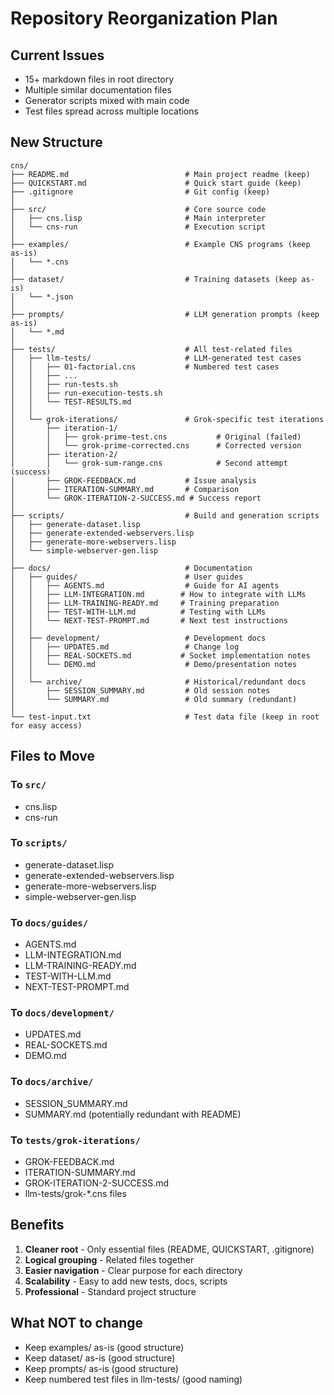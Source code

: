 # Repository Reorganization Plan

## Current Issues
- 15+ markdown files in root directory
- Multiple similar documentation files
- Generator scripts mixed with main code
- Test files spread across multiple locations

## New Structure

```
cns/
├── README.md                          # Main project readme (keep)
├── QUICKSTART.md                      # Quick start guide (keep)
├── .gitignore                         # Git config (keep)
│
├── src/                               # Core source code
│   ├── cns.lisp                       # Main interpreter
│   └── cns-run                        # Execution script
│
├── examples/                          # Example CNS programs (keep as-is)
│   └── *.cns
│
├── dataset/                           # Training datasets (keep as-is)
│   └── *.json
│
├── prompts/                           # LLM generation prompts (keep as-is)
│   └── *.md
│
├── tests/                             # All test-related files
│   ├── llm-tests/                     # LLM-generated test cases
│   │   ├── 01-factorial.cns           # Numbered test cases
│   │   ├── ...
│   │   ├── run-tests.sh
│   │   ├── run-execution-tests.sh
│   │   └── TEST-RESULTS.md
│   │
│   └── grok-iterations/               # Grok-specific test iterations
│       ├── iteration-1/
│       │   ├── grok-prime-test.cns           # Original (failed)
│       │   └── grok-prime-corrected.cns      # Corrected version
│       ├── iteration-2/
│       │   └── grok-sum-range.cns            # Second attempt (success)
│       ├── GROK-FEEDBACK.md           # Issue analysis
│       ├── ITERATION-SUMMARY.md       # Comparison
│       └── GROK-ITERATION-2-SUCCESS.md # Success report
│
├── scripts/                           # Build and generation scripts
│   ├── generate-dataset.lisp
│   ├── generate-extended-webservers.lisp
│   ├── generate-more-webservers.lisp
│   └── simple-webserver-gen.lisp
│
├── docs/                              # Documentation
│   ├── guides/                        # User guides
│   │   ├── AGENTS.md                  # Guide for AI agents
│   │   ├── LLM-INTEGRATION.md        # How to integrate with LLMs
│   │   ├── LLM-TRAINING-READY.md     # Training preparation
│   │   ├── TEST-WITH-LLM.md          # Testing with LLMs
│   │   └── NEXT-TEST-PROMPT.md       # Next test instructions
│   │
│   ├── development/                   # Development docs
│   │   ├── UPDATES.md                 # Change log
│   │   ├── REAL-SOCKETS.md           # Socket implementation notes
│   │   └── DEMO.md                    # Demo/presentation notes
│   │
│   └── archive/                       # Historical/redundant docs
│       ├── SESSION_SUMMARY.md         # Old session notes
│       └── SUMMARY.md                 # Old summary (redundant)
│
└── test-input.txt                     # Test data file (keep in root for easy access)
```

## Files to Move

### To `src/`
- cns.lisp
- cns-run

### To `scripts/`
- generate-dataset.lisp
- generate-extended-webservers.lisp
- generate-more-webservers.lisp
- simple-webserver-gen.lisp

### To `docs/guides/`
- AGENTS.md
- LLM-INTEGRATION.md
- LLM-TRAINING-READY.md
- TEST-WITH-LLM.md
- NEXT-TEST-PROMPT.md

### To `docs/development/`
- UPDATES.md
- REAL-SOCKETS.md
- DEMO.md

### To `docs/archive/`
- SESSION_SUMMARY.md
- SUMMARY.md (potentially redundant with README)

### To `tests/grok-iterations/`
- GROK-FEEDBACK.md
- ITERATION-SUMMARY.md
- GROK-ITERATION-2-SUCCESS.md
- llm-tests/grok-*.cns files

## Benefits

1. **Cleaner root** - Only essential files (README, QUICKSTART, .gitignore)
2. **Logical grouping** - Related files together
3. **Easier navigation** - Clear purpose for each directory
4. **Scalability** - Easy to add new tests, docs, scripts
5. **Professional** - Standard project structure

## What NOT to change

- Keep examples/ as-is (good structure)
- Keep dataset/ as-is (good structure)
- Keep prompts/ as-is (good structure)
- Keep numbered test files in llm-tests/ (good naming)

